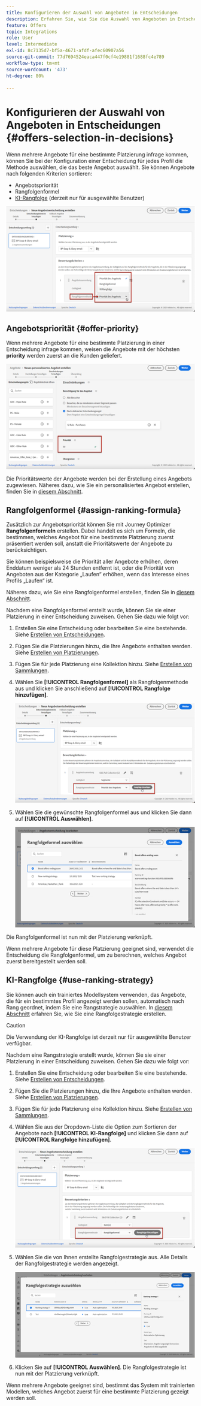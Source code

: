 ```yaml
---
title: Konfigurieren der Auswahl von Angeboten in Entscheidungen
description: Erfahren Sie, wie Sie die Auswahl von Angeboten in Entscheidungen verwalten
feature: Offers
topic: Integrations
role: User
level: Intermediate
exl-id: 8c7135d7-bf5a-4671-afdf-afec60907a56
source-git-commit: 77d7694524eaca447f0cf4e19881f1688fc4e789
workflow-type: tm+mt
source-wordcount: '473'
ht-degree: 80%

---
```


# Konfigurieren der Auswahl von Angeboten in Entscheidungen {#offers-selection-in-decisions}

Wenn mehrere Angebote für eine bestimmte Platzierung infrage kommen, können Sie bei der Konfiguration einer Entscheidung für jedes Profil die Methode auswählen, die das beste Angebot auswählt. Sie können Angebote nach folgenden Kriterien sortieren:
* Angebotspriorität
* Rangfolgenformel
* [KI-Rangfolge](#use-ranking-strategy) (derzeit nur für ausgewählte Benutzer)

![](../../assets/offer-rank-by.png)

## Angebotspriorität {#offer-priority}

Wenn mehrere Angebote für eine bestimmte Platzierung in einer Entscheidung infrage kommen, weisen die Angebote mit der höchsten **priority** werden zuerst an die Kunden geliefert.

![](../../assets/offer-priority.png)

Die Prioritätswerte der Angebote werden bei der Erstellung eines Angebots zugewiesen. Näheres dazu, wie Sie ein personalisiertes Angebot erstellen, finden Sie in [diesem Abschnitt](../offer-library/creating-personalized-offers.md).

## Rangfolgenformel {#assign-ranking-formula}

Zusätzlich zur Angebotspriorität können Sie mit Journey Optimizer **Rangfolgenformeln** erstellen. Dabei handelt es sich um Formeln, die bestimmen, welches Angebot für eine bestimmte Platzierung zuerst präsentiert werden soll, anstatt die Prioritätswerte der Angebote zu berücksichtigen.

Sie können beispielsweise die Priorität aller Angebote erhöhen, deren Enddatum weniger als 24 Stunden entfernt ist, oder die Priorität von Angeboten aus der Kategorie „Laufen“ erhöhen, wenn das Interesse eines Profils „Laufen“ ist.

Näheres dazu, wie Sie eine Rangfolgenformel erstellen, finden Sie in [diesem Abschnitt](../offer-library/create-ranking-formulas.md).

Nachdem eine Rangfolgenformel erstellt wurde, können Sie sie einer Platzierung in einer Entscheidung zuweisen. Gehen Sie dazu wie folgt vor:

1. Erstellen Sie eine Entscheidung oder bearbeiten Sie eine bestehende. Siehe [Erstellen von Entscheidungen](../offer-activities/create-offer-activities.md).

1. Fügen Sie die Platzierungen hinzu, die Ihre Angebote enthalten werden. Siehe [Erstellen von Platzierungen](../offer-library/creating-placements.md).

1. Fügen Sie für jede Platzierung eine Kollektion hinzu. Siehe [Erstellen von Sammlungen](../offer-library/creating-collections.md).

1. Wählen Sie **[!UICONTROL Rangfolgenformel]** als Rangfolgenmethode aus und klicken Sie anschließend auf **[!UICONTROL Rangfolge hinzufügen]**.


   ![](../../assets/offer-activity-ranking.png)

1. Wählen Sie die gewünschte Rangfolgenformel aus und klicken Sie dann auf **[!UICONTROL Auswählen]**.

   ![](../../assets/ranking-selection.png)

Die Rangfolgenformel ist nun mit der Platzierung verknüpft.

Wenn mehrere Angebote für diese Platzierung geeignet sind, verwendet die Entscheidung die Rangfolgenformel, um zu berechnen, welches Angebot zuerst bereitgestellt werden soll.

## KI-Rangfolge {#use-ranking-strategy}

<!--If you are an [Adobe Experience Platform](https://experienceleague.adobe.com/docs/experience-platform/landing/home.html){target="_blank"} user leveraging the **Offer Decisioning** application service,-->

Sie können auch ein trainiertes Modellsystem verwenden, das Angebote, die für ein bestimmtes Profil angezeigt werden sollen, automatisch nach Rang geordnet, indem Sie eine Rangstrategie auswählen. In [diesem Abschnitt](../offer-library/create-ranking-strategies.md) erfahren Sie, wie Sie eine Rangfolgestrategie erstellen.

>[!CAUTION]
>
>Die Verwendung der KI-Rangfolge ist derzeit nur für ausgewählte Benutzer verfügbar.

Nachdem eine Rangstrategie erstellt wurde, können Sie sie einer Platzierung in einer Entscheidung zuweisen. Gehen Sie dazu wie folgt vor:

1. Erstellen Sie eine Entscheidung oder bearbeiten Sie eine bestehende. Siehe [Erstellen von Entscheidungen](../offer-activities/create-offer-activities.md).

1. Fügen Sie die Platzierungen hinzu, die Ihre Angebote enthalten werden. Siehe [Erstellen von Platzierungen](../offer-library/creating-placements.md).

1. Fügen Sie für jede Platzierung eine Kollektion hinzu. Siehe [Erstellen von Sammlungen](../offer-library/creating-collections.md).

1. Wählen Sie aus der Dropdown-Liste die Option zum Sortieren der Angebote nach **[!UICONTROL KI-Rangfolge]** und klicken Sie dann auf **[!UICONTROL Rangfolge hinzufügen]**.


   ![](../../assets/ranking-selection-ai-ranking.png)

1. Wählen Sie die von Ihnen erstellte Rangfolgestrategie aus. Alle Details der Rangfolgestrategie werden angezeigt.

   ![](../../assets/ranking-selection-ai-ranking-selected.png)

1. Klicken Sie auf **[!UICONTROL Auswählen]**. Die Rangfolgestrategie ist nun mit der Platzierung verknüpft.

Wenn mehrere Angebote geeignet sind, bestimmt das System mit trainierten Modellen, welches Angebot zuerst für eine bestimmte Platzierung gezeigt werden soll.

